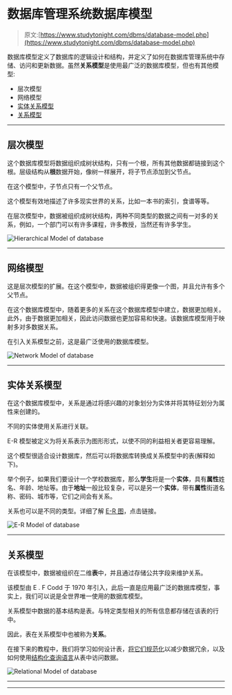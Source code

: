 # 数据库管理系统数据库模型

> 原文:[https://www.studytonight.com/dbms/database-model.php](https://www.studytonight.com/dbms/database-model.php)

数据库模型定义了数据库的逻辑设计和结构，并定义了如何在数据库管理系统中存储、访问和更新数据。虽然**关系模型**是使用最广泛的数据库模型，但也有其他模型:

*   层次模型
*   网络模型
*   [实体关系模型](er-model-concepts.php)
*   [关系模型](rdbms-concept.php)

* * *

## 层次模型

这个数据库模型将数据组织成树状结构，只有一个根，所有其他数据都链接到这个根。层级结构从**根**数据开始，像树一样展开，将子节点添加到父节点。

在这个模型中，子节点只有一个父节点。

这个模型有效地描述了许多现实世界的关系，比如一本书的索引，食谱等等。

在层次模型中，数据被组织成树状结构，两种不同类型的数据之间有一对多的关系，例如，一个部门可以有许多课程，许多教授，当然还有许多学生。

![Hierarchical Model of database](../Images/692b75e9a3964a07d22e68d62ff8955e.png)

* * *

## 网络模型

这是层次模型的扩展。在这个模型中，数据被组织得更像一个图，并且允许有多个父节点。

在这个数据库模型中，随着更多的关系在这个数据库模型中建立，数据更加相关。此外，由于数据更加相关，因此访问数据也更加容易和快速。该数据库模型用于映射多对多数据关系。

在引入关系模型之前，这是最广泛使用的数据库模型。

![Network Model of database](../Images/dd5da141e5479d8c70cbc7a2c378207d.png)

* * *

## 实体关系模型

在这个数据库模型中，关系是通过将感兴趣的对象划分为实体并将其特征划分为属性来创建的。

不同的实体使用关系进行关联。

E-R 模型被定义为将关系表示为图形形式，以使不同的利益相关者更容易理解。

这个模型很适合设计数据库，然后可以将数据库转换成关系模型中的表(解释如下)。

举个例子，如果我们要设计一个学校数据库，那么**学生**将是一个**实体**，具有**属性**姓名、年龄、地址等。由于**地址**一般比较复杂，可以是另一个**实体**，带有**属性**街道名称、密码、城市等，它们之间会有关系。

关系也可以是不同的类型。详细了解 [E-R 图](er-diagram.php)，点击链接。

![E-R Model of database](../Images/673b48ca157b150a591ddd01e3208e4c.png)

* * *

## 关系模型

在该模型中，数据被组织在二维**表**中，并且通过存储公共字段来维护关系。

该模型由 E . F Codd 于 1970 年引入，此后一直是应用最广泛的数据库模型，事实上，我们可以说是全世界唯一使用的数据库模型。

关系模型中数据的基本结构是表。与特定类型相关的所有信息都存储在该表的行中。

因此，表在关系模型中也被称为**关系**。

在接下来的教程中，我们将学习如何设计表，[将它们规范化](database-normalization.php)以减少数据冗余，以及如何使用[结构化查询语言](introduction-to-sql.php)从表中访问数据。

![Relational Model of database](../Images/6c04704b3cb7d25316bbf7d61e45fdc0.png)

* * *

* * *